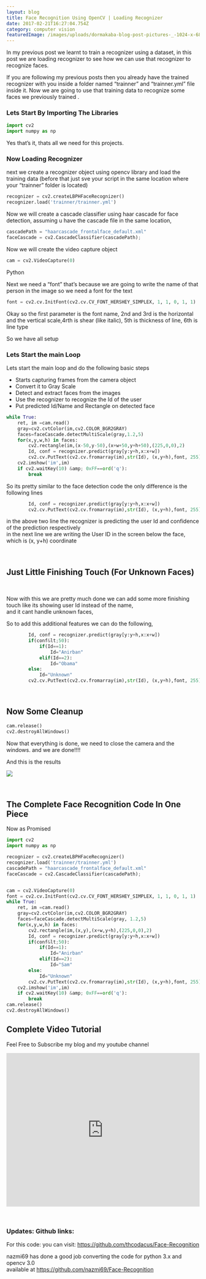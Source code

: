```yaml
---
layout: blog
title: Face Recognition Using OpenCV | Loading Recognizer
date: 2017-02-21T16:27:04.754Z
category: computer vision
featuredImage: /images/uploads/dormakaba-blog-post-pictures-_-1024-x-683-83.webp
---
```

In my previous post we learnt to train a recognizer using a dataset, in this post we are loading recognizer to see how we can use that recognizer to recognize faces.

If you are following my previous posts then you already have the trained recognizer with you inside a folder named “trainner” and “trainner.yml” file inside it. Now we are going to use that training data to recognize some faces we previously trained .

### Lets Start By Importing The Libraries

```python
import cv2
import numpy as np
```

Yes that’s it, thats all we need for this projects.

### Now Loading Recognizer

next we create a recognizer object using opencv library and load the training data (before that just sve your script in the same location where your “trainner” folder is located)

```python
recognizer = cv2.createLBPHFaceRecognizer()
recognizer.load('trainner/trainner.yml')
```

Now we will create a cascade classifier using haar cascade for face detection, assuming u have the cascade file in the same location,

```python
cascadePath = "haarcascade_frontalface_default.xml"
faceCascade = cv2.CascadeClassifier(cascadePath);
```

Now we will create the video capture object

```python
cam = cv2.VideoCapture(0)
```

Python

Next we need a “font” that’s because we are going to write the name of that person in the image so we need a font for the text

```python
font = cv2.cv.InitFont(cv2.cv.CV_FONT_HERSHEY_SIMPLEX, 1, 1, 0, 1, 1) 
```

Okay so the first parameter is the font name, 2nd and 3rd is the horizontal and the vertical scale,4rth is shear (like italic), 5th is thickness of line, 6th is line type

So we have all setup

### Lets Start the main Loop

Lets start the main loop and do the following basic steps

* Starts capturing frames from the camera object
* Convert it to Gray Scale
* Detect and extract faces from the images
* Use the recognizer to recognize the Id of the user
* Put predicted Id/Name and Rectangle on detected face

```python
while True:
    ret, im =cam.read()
    gray=cv2.cvtColor(im,cv2.COLOR_BGR2GRAY)
    faces=faceCascade.detectMultiScale(gray,1.2,5)
    for(x,y,w,h) in faces:
        cv2.rectangle(im,(x-50,y-50),(x+w+50,y+h+50),(225,0,0),2)
        Id, conf = recognizer.predict(gray[y:y+h,x:x+w])
        cv2.cv.PutText(cv2.cv.fromarray(im),str(Id), (x,y+h),font, 255)
    cv2.imshow('im',im)
    if cv2.waitKey(10) &amp; 0xFF==ord('q'):
        break
```

So its pretty similar to the face detection code the only difference is the following lines

```python
        Id, conf = recognizer.predict(gray[y:y+h,x:x+w])
        cv2.cv.PutText(cv2.cv.fromarray(im),str(Id), (x,y+h),font, 255)
```

in the above two line the recognizer is predicting the user Id and confidence of the prediction respectively\
in the next line we are writing the User ID in the screen below the face, which is (x, y+h) coordinate

 

## Just Little Finishing Touch (For Unknown Faces)

 

Now with this we are pretty much done we can add some more finishing touch like its showing user Id instead of the name,\
and it cant handle unknown faces,

So to add this additional features we can do the following,

```python
        Id, conf = recognizer.predict(gray[y:y+h,x:x+w])
        if(conf&lt;50):
            if(Id==1):
                Id="Anirban"
            elif(Id==2):
                Id="Obama"
        else:
            Id="Unknown"
        cv2.cv.PutText(cv2.cv.fromarray(im),str(Id), (x,y+h),font, 255)
```

 

## Now Some Cleanup

```python
cam.release()
cv2.destroyAllWindows()
```

Now that everything is done, we need to close the camera and the windows. and we are done!!!!

And this is the results

![](/images/uploads/face-recognition-300x276.jpeg)

 

## The Complete Face Recognition Code In One Piece

Now as Promised

```python
import cv2
import numpy as np

recognizer = cv2.createLBPHFaceRecognizer()
recognizer.load('trainner/trainner.yml')
cascadePath = "haarcascade_frontalface_default.xml"
faceCascade = cv2.CascadeClassifier(cascadePath);


cam = cv2.VideoCapture(0)
font = cv2.cv.InitFont(cv2.cv.CV_FONT_HERSHEY_SIMPLEX, 1, 1, 0, 1, 1)
while True:
    ret, im =cam.read()
    gray=cv2.cvtColor(im,cv2.COLOR_BGR2GRAY)
    faces=faceCascade.detectMultiScale(gray, 1.2,5)
    for(x,y,w,h) in faces:
        cv2.rectangle(im,(x,y),(x+w,y+h),(225,0,0),2)
        Id, conf = recognizer.predict(gray[y:y+h,x:x+w])
        if(conf&lt;50):
            if(Id==1):
                Id="Anirban"
            elif(Id==2):
                Id="Sam"
        else:
            Id="Unknown"
        cv2.cv.PutText(cv2.cv.fromarray(im),str(Id), (x,y+h),font, 255)
    cv2.imshow('im',im) 
    if cv2.waitKey(10) &amp; 0xFF==ord('q'):
        break
cam.release()
cv2.destroyAllWindows()
```

## Complete Video Tutorial

Feel Free to Subscribe my blog and my youtube channel

<iframe width="600" height="400" style="width:100%;" src="https://www.youtube.com/embed/oqMTdjcrAGk" frameborder="0" allow="accelerometer; autoplay; encrypted-media; gyroscope; picture-in-picture" allowfullscreen></iframe>

 

### Updates: Github links:

For this code: you can visit: <https://github.com/thcodacus/Face-Recognition>

nazmi69 has done a good job converting the code for python 3.x and opencv 3.0\
available at <https://github.com/nazmi69/Face-Recognition>